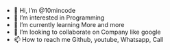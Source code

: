 - 👋 Hi, I’m @10mincode
- 👀 I’m interested in Programming
- 🌱 I’m currently learning More and more
- 💞️ I’m looking to collaborate on Company like google
- 📫 How to reach me Github, youtube, Whatsapp, Call

<!---
10mincode/10mincode is a ✨ special ✨ repository because its `README.md` (this file) appears on your GitHub profile.
You can click the Preview link to take a look at your changes.
--->
